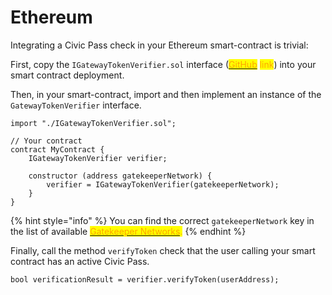 # Ethereum

Integrating a Civic Pass check in your Ethereum smart-contract is trivial:

First, copy the `IGatewayTokenVerifier.sol`  interface ([<mark style="color:orange;">GitHub</mark>](https://github.com/identity-com/on-chain-identity-gateway/blob/develop/ethereum/smart-contract/contracts/interfaces/IGatewayTokenVerifier.sol) <mark style="color:orange;">link</mark>) into your smart contract deployment.

Then, in your smart-contract, import and then implement an instance of the `GatewayTokenVerifier` interface.&#x20;

```solidity
import "./IGatewayTokenVerifier.sol";

// Your contract
contract MyContract {
    IGatewayTokenVerifier verifier;

    constructor (address gatekeeperNetwork) {
        verifier = IGatewayTokenVerifier(gatekeeperNetwork);
    }
}
```

{% hint style="info" %}
You can find the correct `gatekeeperNetwork` key in the list of available <mark style="color:orange;"></mark> [<mark style="color:orange;">Gatekeeper Networks</mark>](../selecting-a-pass.md)<mark style="color:orange;">.</mark>
{% endhint %}

Finally, call the method `verifyToken` check that the user calling your smart contract has an active Civic Pass.

```
bool verificationResult = verifier.verifyToken(userAddress);
```
